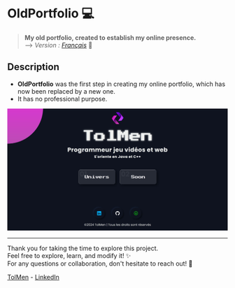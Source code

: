 # OldPortfolio 💻

> **My old portfolio, created to establish my online presence.**  
> --> *Version : [Français](README_fr.md)* 📖

## Description

- **OldPortfolio** was the first step in creating my online portfolio, which has now been replaced by a new one.  
- It has no professional purpose.

![OldPortfolio Preview](screenshot.jpg)

---

Thank you for taking the time to explore this project.  
Feel free to explore, learn, and modify it! ✨  
For any questions or collaboration, don't hesitate to reach out! 📩

[TolMen](https://github.com/TolMen) - [LinkedIn](https://www.linkedin.com/in/jessyfrachisse/) 

